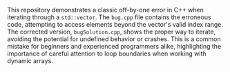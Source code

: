 This repository demonstrates a classic off-by-one error in C++ when iterating through a `std::vector`. The `bug.cpp` file contains the erroneous code, attempting to access elements beyond the vector's valid index range.  The corrected version, `bugSolution.cpp`, shows the proper way to iterate, avoiding the potential for undefined behavior or crashes.  This is a common mistake for beginners and experienced programmers alike, highlighting the importance of careful attention to loop boundaries when working with dynamic arrays.